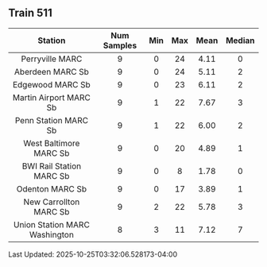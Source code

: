 ## Train 511

| Station | Num Samples | Min | Max | Mean | Median |
| :-----: | :---------: | :-: | :-: | :--: | :----: |
| Perryville MARC | 9 | 0 | 24 | 4.11 | 0 |
| Aberdeen MARC Sb | 9 | 0 | 24 | 5.11 | 2 |
| Edgewood MARC Sb | 9 | 0 | 23 | 6.11 | 2 |
| Martin Airport MARC Sb | 9 | 1 | 22 | 7.67 | 3 |
| Penn Station MARC Sb | 9 | 1 | 22 | 6.00 | 2 |
| West Baltimore MARC Sb | 9 | 0 | 20 | 4.89 | 1 |
| BWI Rail Station MARC Sb | 9 | 0 | 8 | 1.78 | 0 |
| Odenton MARC Sb | 9 | 0 | 17 | 3.89 | 1 |
| New Carrollton MARC Sb | 9 | 2 | 22 | 5.78 | 3 |
| Union Station MARC Washington | 8 | 3 | 11 | 7.12 | 7 |


Last Updated: 2025-10-25T03:32:06.528173-04:00